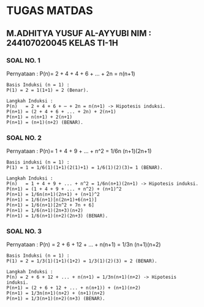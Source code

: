 # TUGAS MATDAS #
## M.ADHITYA YUSUF AL-AYYUBI NIM : 244107020045 KELAS TI-1H ##
### SOAL NO. 1 ###
Pernyataan : P(n)= 2 + 4 + 4 + 6 + ... + 2n = n(n+1)  
```
Basis Induksi (n = 1) :   
P(1) = 2 = 1(1+1) = 2 (Benar).
```
```
Langkah Induksi :
P(n)   = 2 + 4 + 6 + ⋯ + 2n = n(n+1) -> Hipotesis induksi.
P(n+1) = (2 + 4 + 6 + ... + 2n) + 2(n+1)
P(n+1) = n(n+1) + 2(n+1)
P(n+1) = (n+1)(n+2) (BENAR).
```
### SOAL NO. 2 ###
Pernyataan : P(n)= 1 + 4 + 9 + … + n^2 = 1/6n (n+1)(2n+1)
```
Basis induksi (n = 1) :
P(1) = 1 = 1/6(1)(1+1)(2(1)+1) = 1/6(1)(2)(3)= 1 (BENAR).
```
```
Langkah Induksi : 
P(n)   = 1 + 4 + 9 + ... + n^2 = 1/6n(n+1)(2n+1) -> Hipotesis induksi.
P(n+1) = (1 + 4 + 9 + ... + n^2) + (n+1)^2
P(n+1) = 1/6n(n+1)(2n+1) + (n+1)^2
P(n+1) = 1/6(n+1)[n(2n+1)+6(n+1)]
P(n+1) = 1/6(n+1)[2n^2 + 7n + 6]
P(n+1) = 1/6(n+1)(2n+3)(n+2)
P(n+1) = 1/6(n+1)(n+2)(2n+3) (BENAR).
```
### SOAL NO. 3 ###
Pernyataan : P(n) = 2 + 6 + 12 + … + n(n+1) = 1/3n (n+1)(n+2)
```
Basis Induksi (n = 1) :
P(1) = 2 = 1/3(1)(1+1)(1+2) = 1/3(1)(2)(3) = 2 (BENAR).
```
```
Langkah Induksi :
P(n) = 2 + 6 + 12 + ... + n(n+1) = 1/3n(n+1)(n+2) -> Hipotesis induksi.
P(n+1) = (2 + 6 + 12 + ... + n(n+1)) + (n+1)(n+2)
P(n+1) = 1/3n(n+1)(n+2) + (n+1)(n+2)
P(n+1) = 1/3(n+1)(n+2)(n+3) (BENAR).
```